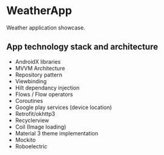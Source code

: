 # WeatherApp

Weather application showcase.

## App technology stack and architecture 
   - AndroidX libraries
   - MVVM Architecture
   - Repository pattern
   - Viewbinding
   - Hilt dependancy injection 
   - Flows / Flow operators
   - Coroutines
   - Google play services (device location)
   - Retrofit/okhttp3
   - Recyclerview
   - Coil (Image loading)
   - Material 3 theme implementation
   - Mockito 
   - Roboelectric 

